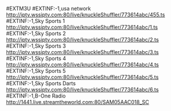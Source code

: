 #EXTM3U
#EXTINF:-1,usa network
http://iptv.wssiptv.com:80/live/knuckleShuffler/773614abc/455.ts
#EXTINF:-1,Sky Sports 1
http://iptv.wssiptv.com:80/live/knuckleShuffler/773614abc/1.ts
#EXTINF:-1,Sky Sports 2
http://iptv.wssiptv.com:80/live/knuckleShuffler/773614abc/2.ts
#EXTINF:-1,Sky Sports 3
http://iptv.wssiptv.com:80/live/knuckleShuffler/773614abc/3.ts
#EXTINF:-1,Sky Sports 4
http://iptv.wssiptv.com:80/live/knuckleShuffler/773614abc/4.ts
#EXTINF:-1,Sky Sports 5
http://iptv.wssiptv.com:80/live/knuckleShuffler/773614abc/5.ts
#EXTINF:-1,Sky Sports Darts
http://iptv.wssiptv.com:80/live/knuckleShuffler/773614abc/6.ts
#EXTINF:-1,B-One Radio
http://1441.live.streamtheworld.com:80/SAM05AAC018_SC
